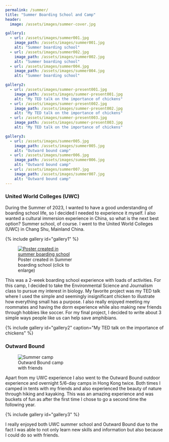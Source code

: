 ```yaml
---
permalink: /summer/
title: "Summer Boarding School and Camp"
header:
  image: /assets/images/summer-cover.jpg

gallery1:
  - url: /assets/images/summer001.jpg
    image_path: /assets/images/summer001.jpg
    alt: "Summer boarding school"
  - url: /assets/images/summer002.jpg
    image_path: /assets/images/summer002.jpg
    alt: "Summer boarding school"
  - url: /assets/images/summer004.jpg
    image_path: /assets/images/summer004.jpg
    alt: "Summer boarding school"

gallery2:
  - url: /assets/images/summer-present001.jpg
    image_path: /assets/images/summer-present001.jpg
    alt: "My TED talk on the importance of chickens"
  - url: /assets/images/summer-present002.jpg
    image_path: /assets/images/summer-present002.jpg
    alt: "My TED talk on the importance of chickens"
  - url: /assets/images/summer-present003.jpg
    image_path: /assets/images/summer-present003.jpg
    alt: "My TED talk on the importance of chickens"

gallery3:
  - url: /assets/images/summer005.jpg
    image_path: /assets/images/summer005.jpg
    alt: "Outward bound camp"
  - url: /assets/images/summer006.jpg
    image_path: /assets/images/summer006.jpg
    alt: "Outward bound camp"
  - url: /assets/images/summer007.jpg
    image_path: /assets/images/summer007.jpg
    alt: "Outward bound camp"
---
```


### United World Colleges (UWC) 

During the Summer of 2023,  I wanted to have a good understanding of boarding school life, so I decided I needed to experience it myself. I also wanted a cultural immersion experience in China, so what is the next best option? Summer school, of course. I went to the United World Colleges (UWC) in Chang Shu, Mainland China.

{% include gallery id="gallery1" %}

<figure style="width: 35%" class="align-right">
  <a href="{{ site.url }}{{ site.baseurl }}/assets/images/summer-poster.jpg" target="_blank"><img src="{{ site.url }}{{ site.baseurl }}/assets/images/summer-poster.jpg" alt="Poster created in summer boarding school"></a>
  <figcaption>Poster created in Summer boarding school (click to enlarge)</figcaption>
</figure>

This was a 2-week boarding school experience with loads of activities. For this camp, I decided to take the Environmental Science and Journalism class to pursue my interest in biology. My favorite project was my TED talk where I used the simple and seemingly insignificant chicken to illustrate how everything small has a purpose. I also really enjoyed meeting my roommates and having the dorm experience while also making new friends through hobbies like soccer. For my final project, I decided to write about 3 simple ways people like us can help save amphibians.

{% include gallery id="gallery2" caption="My TED talk on the importance of chickens" %}

<div class="row">
</div>

### Outward Bound

<figure style="width: 30%" class="align-left">
  <img src="{{ site.url }}{{ site.baseurl }}/assets/images/summer003.jpg" alt="Summer camp">
  <figcaption>Outward Bound camp with friends</figcaption>
</figure>
Apart from my UWC experience I also went to the Outward Bound outdoor experience and overnight 5/6-day camps in Hong Kong twice. Both times I camped in tents with my friends and also experienced the beauty of nature through hiking and kayaking. This was an amazing experience and was buckets of fun as after the first time I chose to go a second time the following year.
<div class="row">
</div>

{% include gallery id="gallery3" %}

I really enjoyed both UWC summer school and Outward Bound due to the fact I was able to not only learn new skills and information but also because I could do so with friends.
